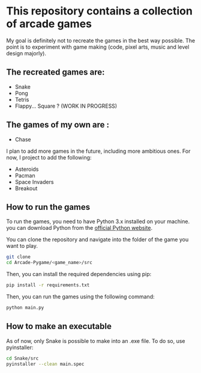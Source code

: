# This repository contains a collection of arcade games
My goal is definitely not to recreate the games in the best way possible. 
The point is to experiment with game making (code, pixel arts, music and level design majorly).

## The recreated games are:
- Snake
- Pong
- Tetris
- Flappy... Square ? (WORK IN PROGRESS)

## The games of my own are :
- Chase

I plan to add more games in the future, including more ambitious ones. 
For now, I project to add the following:
- Asteroids
- Pacman
- Space Invaders
- Breakout

## How to run the games
To run the games, you need to have Python 3.x installed on your machine.
you can download Python from the [official Python website](https://www.python.org/downloads/).

You can clone the repository and navigate into the folder of the game you want to play.
```bash
git clone
cd Arcade-Pygame/<game_name>/src
```
Then, you can install the required dependencies using pip:
```bash
pip install -r requirements.txt
```
Then, you can run the games using the following command:
```bash
python main.py
```

## How to make an executable

As of now, only Snake is possible to make into an .exe file. To do so, use pyinstaller:
```bash
cd Snake/src
pyinstaller --clean main.spec
```